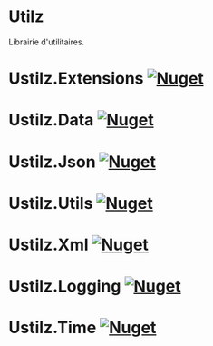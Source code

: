 # Utilz

Librairie d'utilitaires.

# Ustilz.Extensions [![Nuget](https://img.shields.io/nuget/dt/Ustilz.Extensions.svg)](https://www.nuget.org/packages/Ustilz.Extensions/)
# Ustilz.Data [![Nuget](https://img.shields.io/nuget/dt/Ustilz.Data.svg)](https://www.nuget.org/packages/Ustilz.Data/)
# Ustilz.Json [![Nuget](https://img.shields.io/nuget/dt/Ustilz.Json.svg)](https://www.nuget.org/packages/Ustilz.Json/)
# Ustilz.Utils [![Nuget](https://img.shields.io/nuget/dt/Ustilz.Utils.svg)](https://www.nuget.org/packages/Ustilz.Utils/)
# Ustilz.Xml [![Nuget](https://img.shields.io/nuget/dt/Ustilz.Xml.svg)](https://www.nuget.org/packages/Ustilz.Xml/)
# Ustilz.Logging [![Nuget](https://img.shields.io/nuget/dt/Ustilz.Logging.svg)](https://www.nuget.org/packages/Ustilz.Logging/)
# Ustilz.Time [![Nuget](https://img.shields.io/nuget/dt/Ustilz.Time.svg)](https://www.nuget.org/packages/Ustilz.Time/)
